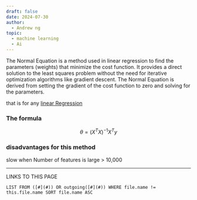 ```yaml
---
draft: false
date: 2024-07-30
author:
  - Andrew ng
topic:
  - machine learning
  - Ai
---
```




The Normal Equation is a method used in linear regression to find the parameters (weights) that minimize the cost function. It provides a direct solution to the least squares problem without the need for iterative optimization algorithms like gradient descent. The Normal Equation is derived from setting the gradient of the cost function to zero and solving for the parameters.

that is for any [linear Regression](linear%20Regression.md)

### The formula 
$$
\theta=(X^TX)^{-1}X^Ty
$$

### disadvantages for this method 
slow when Number of features is large > 10,000 

----
LINKS TO THIS PAGE 
```dataview
LIST FROM ([#](#)) OR outgoing([#](#)) WHERE file.name != this.file.name SORT file.name ASC 
```

